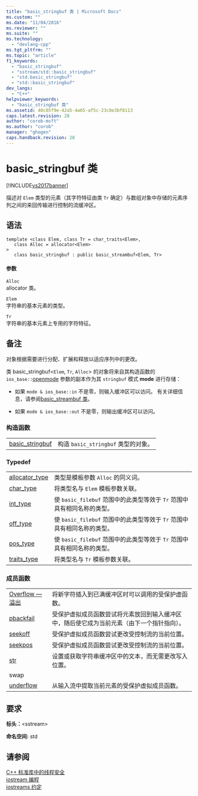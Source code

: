 ```yaml
---
title: "basic_stringbuf 类 | Microsoft Docs"
ms.custom: ""
ms.date: "11/04/2016"
ms.reviewer: ""
ms.suite: ""
ms.technology: 
  - "devlang-cpp"
ms.tgt_pltfrm: ""
ms.topic: "article"
f1_keywords: 
  - "basic_stringbuf"
  - "sstream/std::basic_stringbuf"
  - "std.basic_stringbuf"
  - "std::basic_stringbuf"
dev_langs: 
  - "C++"
helpviewer_keywords: 
  - "basic_stringbuf 类"
ms.assetid: 40c85f9e-42a5-4a65-af5c-23c8e3bf8113
caps.latest.revision: 28
author: "corob-msft"
ms.author: "corob"
manager: "ghogen"
caps.handback.revision: 28
---
```

# basic_stringbuf 类
[!INCLUDE[vs2017banner](../assembler/inline/includes/vs2017banner.md)]

描述对 `Elem` 类型的元素（其字符特征由类 `Tr` 确定）与数组对象中存储的元素序列之间的来回传输进行控制的流缓冲区。  
  
## 语法  
  
```  
template <class Elem, class Tr = char_traits<Elem>,   
   class Alloc = allocator<Elem>   
>  
   class basic_stringbuf : public basic_streambuf<Elem, Tr>  
```  
  
#### 参数  
 `Alloc`  
 allocator 类。  
  
 `Elem`  
 字符串的基本元素的类型。  
  
 `Tr`  
 字符串的基本元素上专用的字符特征。  
  
## 备注  
 对象根据需要进行分配、扩展和释放以适应序列中的更改。  
  
 类 basic\_stringbuf\<`Elem`, `Tr`, `Alloc`\> 的对象将来自其构造函数的 `ios_base::`[openmode](../Topic/ios_base::openmode.md) 参数的副本作为其 `stringbuf` 模式 **mode** 进行存储：  
  
-   如果 `mode & ios_base::in` 不是零，则输入缓冲区可以访问。 有关详细信息，请参阅[basic\_streambuf 类](../standard-library/basic-streambuf-class.md)。  
  
-   如果 `mode & ios_base::out` 不是零，则输出缓冲区可以访问。  
  
### 构造函数  
  
|||  
|-|-|  
|[basic\_stringbuf](../Topic/basic_stringbuf::basic_stringbuf.md)|构造 `basic_stringbuf` 类型的对象。|  
  
### Typedef  
  
|||  
|-|-|  
|[allocator\_type](../Topic/basic_stringbuf::allocator_type.md)|类型是模板参数 `Alloc` 的同义词。|  
|[char\_type](../Topic/basic_stringbuf::char_type.md)|将类型名与 `Elem` 模板参数关联。|  
|[int\_type](../Topic/basic_stringbuf::int_type.md)|使 `basic_filebuf` 范围中的此类型等效于 `Tr` 范围中具有相同名称的类型。|  
|[off\_type](../Topic/basic_stringbuf::off_type.md)|使 `basic_filebuf` 范围中的此类型等效于 `Tr` 范围中具有相同名称的类型。|  
|[pos\_type](../Topic/basic_stringbuf::pos_type.md)|使 `basic_filebuf` 范围中的此类型等效于 `Tr` 范围中具有相同名称的类型。|  
|[traits\_type](../Topic/basic_stringbuf::traits_type.md)|将类型名与 `Tr` 模板参数关联。|  
  
### 成员函数  
  
|||  
|-|-|  
|[Overflow — 溢出](../Topic/basic_stringbuf::overflow.md)|将新字符插入到已满缓冲区时可以调用的受保护虚函数。|  
|[pbackfail](../Topic/basic_stringbuf::pbackfail.md)|受保护虚拟成员函数尝试将元素放回到输入缓冲区中，随后使它成为当前元素（由下一个指针指向）。|  
|[seekoff](../Topic/basic_stringbuf::seekoff.md)|受保护虚拟成员函数尝试更改受控制流的当前位置。|  
|[seekpos](../Topic/basic_stringbuf::seekpos.md)|受保护虚拟成员函数尝试更改受控制流的当前位置。|  
|[str](../Topic/basic_stringbuf::str.md)|设置或获取字符串缓冲区中的文本，而无需更改写入位置。|  
|swap||  
|[underflow](../Topic/basic_stringbuf::underflow.md)|从输入流中提取当前元素的受保护虚拟成员函数。|  
  
## 要求  
 **标头：**\<sstream\>  
  
 **命名空间:** std  
  
## 请参阅  
 [C\+\+ 标准库中的线程安全](../standard-library/thread-safety-in-the-cpp-standard-library.md)   
 [iostream 编程](../standard-library/iostream-programming.md)   
 [iostreams 约定](../standard-library/iostreams-conventions.md)